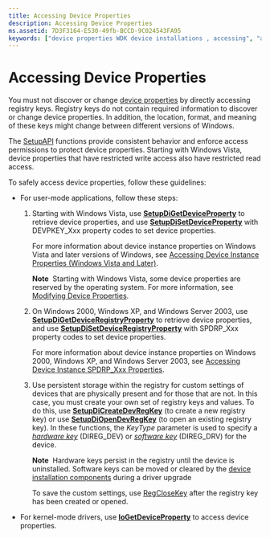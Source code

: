 ```yaml
---
title: Accessing Device Properties
description: Accessing Device Properties
ms.assetid: 7D3F3164-E530-49fb-BCCD-9C024543FA95
keywords: ["device properties WDK device installations , accessing", "accessing device properties WDK device installations"]
---
```


# Accessing Device Properties


You must not discover or change [device properties](device-properties.md) by directly accessing registry keys. Registry keys do not contain required information to discover or change device properties. In addition, the location, format, and meaning of these keys might change between different versions of Windows.

The [SetupAPI](setupapi.md) functions provide consistent behavior and enforce access permissions to protect device properties. Starting with Windows Vista, device properties that have restricted write access also have restricted read access.

To safely access device properties, follow these guidelines:

-   For user-mode applications, follow these steps:

    1.  Starting with Windows Vista, use [**SetupDiGetDeviceProperty**](https://msdn.microsoft.com/library/windows/hardware/ff551963) to retrieve device properties, and use [**SetupDiSetDeviceProperty**](https://msdn.microsoft.com/library/windows/hardware/ff552163) with DEVPKEY\_Xxx property codes to set device properties.

        For more information about device instance properties on Windows Vista and later versions of Windows, see [Accessing Device Instance Properties (Windows Vista and Later)](accessing-device-instance-properties--windows-vista-and-later-.md).

        **Note**  Starting with Windows Vista, some device properties are reserved by the operating system. For more information, see [Modifying Device Properties](modifying-device-properties.md).

    2.  On Windows 2000, Windows XP, and Windows Server 2003, use [**SetupDiGetDeviceRegistryProperty**](https://msdn.microsoft.com/library/windows/hardware/ff551122) to retrieve device properties, and use [**SetupDiSetDeviceRegistryProperty**](https://msdn.microsoft.com/library/windows/hardware/ff552169) with SPDRP\_Xxx property codes to set device properties.

        For more information about device instance properties on Windows 2000, Windows XP, and Windows Server 2003, see [Accessing Device Instance SPDRP\_Xxx Properties](accessing-device-instance-spdrp-xxx-properties.md).

    3.  Use persistent storage within the registry for custom settings of devices that are physically present and for those that are not. In this case, you must create your own set of registry keys and values. To do this, use [**SetupDiCreateDevRegKey**](https://msdn.microsoft.com/library/windows/hardware/ff550973) (to create a new registry key) or use [**SetupDiOpenDevRegKey**](https://msdn.microsoft.com/library/windows/hardware/ff552079) (to open an existing registry key). In these functions, the *KeyType* parameter is used to specify a [*hardware key*](https://msdn.microsoft.com/library/windows/hardware/ff556288#wdkgloss-hardware-key) (DIREG\_DEV) or [*software key*](https://msdn.microsoft.com/library/windows/hardware/ff556336#wdkgloss-software-key) (DIREG\_DRV) for the device.

        **Note**  Hardware keys persist in the registry until the device is uninstalled. Software keys can be moved or cleared by the [device installation components](https://msdn.microsoft.com/library/windows/hardware/ff541277) during a driver upgrade

        To save the custom settings, use [RegCloseKey](http://go.microsoft.com/fwlink/p/?linkid=194543) after the registry key has been created or opened.

-   For kernel-mode drivers, use [**IoGetDeviceProperty**](https://msdn.microsoft.com/library/windows/hardware/ff549203) to access device properties.

 

 





